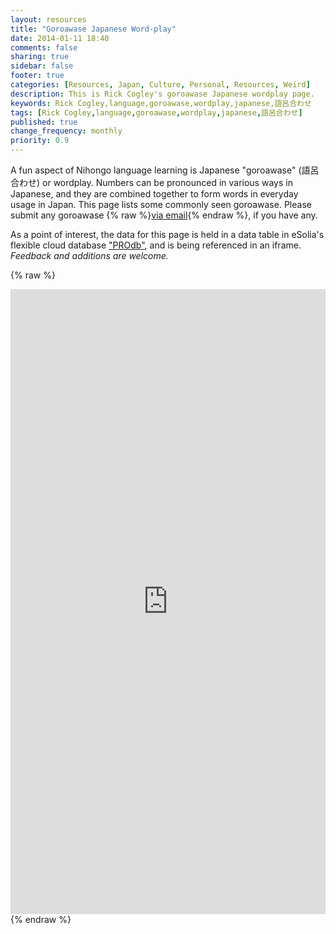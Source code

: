 ```yaml
---
layout: resources
title: "Goroawase Japanese Word-play"
date: 2014-01-11 18:40
comments: false
sharing: true
sidebar: false
footer: true
categories: [Resources, Japan, Culture, Personal, Resources, Weird]
description: This is Rick Cogley's goroawase Japanese wordplay page.
keywords: Rick Cogley,language,goroawase,wordplay,japanese,語呂合わせ
tags: [Rick Cogley,language,goroawase,wordplay,japanese,語呂合わせ]
published: true
change_frequency: monthly
priority: 0.9
---
```

A fun aspect of Nihongo language learning is Japanese "goroawase" (語呂合わせ) or wordplay. Numbers can be pronounced in various ways in Japanese, and they are combined together to form words in everyday usage in Japan. This page lists some commonly seen goroawase. Please submit any goroawase {% raw %}<a href="mailto:rick@cogley.info?subject=Goroawase Submission for Rick Cogley Central">via email</a>{% endraw %}, if you have any. 

As a point of interest, the data for this page is held in a data table in eSolia's flexible cloud database ["PROdb"](http://www.esolia.com/prodb), and is being referenced in an iframe. _Feedback and additions are welcome._ 

{% raw %} 
<iframe width='100%' height='1000' frameborder='0' allowtransparency='true' scrolling='yes' src='https://pro.dbflex.net/secure/embedded/db/15331/view.aspx?id=1279723'></iframe>
{% endraw %}
